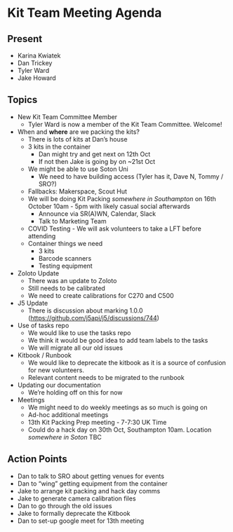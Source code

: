 # Kit Team Meeting Agenda

## Present

* Karina Kwiatek
* Dan Trickey
* Tyler Ward
* Jake Howard

## Topics


* New Kit Team Committee Member
    * Tyler Ward is now a member of the Kit Team Committee. Welcome!
* When and **where** are we packing the kits?
    * There is lots of kits at Dan’s house
    * 3 kits in the container
        * Dan might try and get next on 12th Oct
        * If not then Jake is going by on ~21st Oct
    * We might be able to use Soton Uni
        * We need to have building access (Tyler has it, Dave N, Tommy / SRO?)
    * Fallbacks: Makerspace, Scout Hut
    * We will be doing Kit Packing _somewhere in Southampton_ on 16th October 10am - 5pm with likely casual social afterwards
        * Announce via SR(A)WN, Calendar, Slack
        * Talk to Marketing Team
    * COVID Testing - We will ask volunteers to take a LFT before attending
    * Container things we need
        * 3 kits
        * Barcode scanners
        * Testing equipment
* Zoloto Update
    * There was an update to Zoloto
    * Still needs to be calibrated
    * We need to create calibrations for C270 and C500
* J5 Update
    * There is discussion about marking 1.0.0 (https://github.com/j5api/j5/discussions/744)
* Use of tasks repo
    * We would like to use the tasks repo
    * We think it would be good idea to add team labels to the tasks
    * We will migrate all our old issues
* Kitbook / Runbook
    * We would like to deprecate the kitbook as it is a source of confusion for new volunteers.
    * Relevant content needs to be migrated to the runbook
* Updating our documentation
    * We’re holding off on this for now
* Meetings
    * We might need to do weekly meetings as so much is going on
    * Ad-hoc additional meetings
    * 13th Kit Packing Prep meeting - 7-7:30 UK Time
    * Could do a hack day on 30th Oct, Southampton 10am. Location *somewhere in Soton* TBC


## Action Points


* Dan to talk to SRO about getting venues for events
* Dan to “wing” getting equipment from the container
* Jake to arrange kit packing and hack day comms
* Jake to generate camera calibration files
* Dan to go through the old issues
* Jake to formally deprecate the Kitbook
* Dan to set-up google meet for 13th meeting
